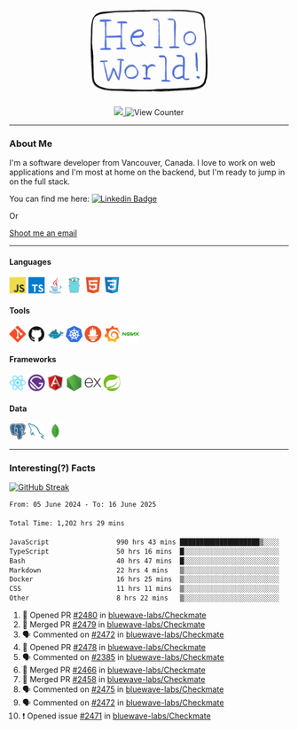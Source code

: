 <div align="center">
    <img src="./img/hello_world.webp" height="200px" width="">
    <div>
        <a href="https://www.linkedin.com/in/ajhollid">
            <img src="https://img.shields.io/badge/LinkedIn-blue"/>
        </a>
        <img src="https://komarev.com/ghpvc/?username=ajhollid&color=yellow" alt="View Counter">
    </div>
</div>

---

### About Me

I'm a software developer from Vancouver, Canada. I love to work on web applications and I'm most at home on the backend, but I'm ready to jump in on the full stack.

You can find me here: [![Linkedin Badge](https://img.shields.io/badge/-ajhollid-blue?style=flat&logo=Linkedin&logoColor=white)](https://www.linkedin.com/in/ajhollid)

Or

[Shoot me an email](mailto:ajhollid@gmail.com)

---

#### Languages

<div>
    <img src="./img/devicons/javascript-original.svg" width=30 height=30 alt="JavaScript">
    <img src="/img/devicons/typescript-original.svg" width=30 height=30 alt="TypeScript">
    <img src="./img/devicons/java-original.svg" width=30 height=30 alt="Java">
    <img src="./img/devicons/go-original.svg" width=30 height=30 alt="Golang">
    <img src="./img/devicons/html5-original.svg" width=30 height=30 alt="HTML 5">
    <img src="./img/devicons/css3-original.svg" width=30 height=30 alt="CSS 3">
</div>

#### Tools

<div>
    <img src="./img/devicons/git-original.svg" width=30 height=30 alt="Git">
    <img src="./img/devicons/github-original.svg" width=30 height=30 alt="Github">
    <img src="./img/devicons/docker-original.svg" width=30 
    height=30 alt="Docker">
    <img src="./img/devicons/kubernetes-original.svg" width=30 height=30 alt="K8">
    <img src="./img/devicons/prometheus-original.svg" width=30 height=30 alt="Prometheus">
    <img src="./img/devicons/grafana-original.svg" width=30 height=30 alt="Grafana">
    <img src="./img/devicons/nginx-original.svg" width=30 height=30 alt="Nginx">
</div>

#### Frameworks

<div>
    <img src="./img/devicons/react-original.svg" width=30 height=30 alt="React">
    <img src="./img/devicons/gatsby-original.svg" width=30 height=30 alt="Gatsby">
    <img src="./img/devicons/angularjs-original.svg" width=30 height=30 alt="AngularJS">
    <img src="./img/devicons/nodejs-original.svg" width=30 height=30 alt="NodeJS">
    <img src="./img/devicons/express-original.svg" width=30 height=30 alt="Express">
    <img src="./img/devicons/spring-original.svg" width=30 height=30 alt="Spring">
</div>

#### Data

<div>
    <img src="./img/devicons/postgresql-original.svg" width=30 height=30 alt="Postgresql">
    <img src="./img/devicons/mysql-original.svg" width=30 height=30 alt="Mysql">
    <img src="./img/devicons/mongodb-original.svg" width=30 height=30 alt="MongoDB">
</div>

---

### Interesting(?) Facts

[![GitHub Streak](http://github-readme-streak-stats.herokuapp.com?user=ajhollid)](https://git.io/streak-stats)

 <!--START_SECTION:waka-->

```txt
From: 05 June 2024 - To: 16 June 2025

Total Time: 1,202 hrs 29 mins

JavaScript                 990 hrs 43 mins ████████████████████▒░░░░   81.82 %
TypeScript                 50 hrs 16 mins  █░░░░░░░░░░░░░░░░░░░░░░░░   04.15 %
Bash                       40 hrs 47 mins  █░░░░░░░░░░░░░░░░░░░░░░░░   03.37 %
Markdown                   22 hrs 4 mins   ▒░░░░░░░░░░░░░░░░░░░░░░░░   01.82 %
Docker                     16 hrs 25 mins  ▒░░░░░░░░░░░░░░░░░░░░░░░░   01.36 %
CSS                        11 hrs 11 mins  ▒░░░░░░░░░░░░░░░░░░░░░░░░   00.92 %
Other                      8 hrs 22 mins   ▒░░░░░░░░░░░░░░░░░░░░░░░░   00.69 %
```

<!--END_SECTION:waka-->


<!--START_SECTION:activity-->
1. 💪 Opened PR [#2480](https://github.com/bluewave-labs/Checkmate/pull/2480) in [bluewave-labs/Checkmate](https://github.com/bluewave-labs/Checkmate)
2. 🎉 Merged PR [#2479](https://github.com/bluewave-labs/Checkmate/pull/2479) in [bluewave-labs/Checkmate](https://github.com/bluewave-labs/Checkmate)
3. 🗣 Commented on [#2472](https://github.com/bluewave-labs/Checkmate/issues/2472#issuecomment-2978783944) in [bluewave-labs/Checkmate](https://github.com/bluewave-labs/Checkmate)
4. 💪 Opened PR [#2478](https://github.com/bluewave-labs/Checkmate/pull/2478) in [bluewave-labs/Checkmate](https://github.com/bluewave-labs/Checkmate)
5. 🗣 Commented on [#2385](https://github.com/bluewave-labs/Checkmate/issues/2385#issuecomment-2978768280) in [bluewave-labs/Checkmate](https://github.com/bluewave-labs/Checkmate)
6. 🎉 Merged PR [#2466](https://github.com/bluewave-labs/Checkmate/pull/2466) in [bluewave-labs/Checkmate](https://github.com/bluewave-labs/Checkmate)
7. 🎉 Merged PR [#2458](https://github.com/bluewave-labs/Checkmate/pull/2458) in [bluewave-labs/Checkmate](https://github.com/bluewave-labs/Checkmate)
8. 🗣 Commented on [#2475](https://github.com/bluewave-labs/Checkmate/pull/2475#issuecomment-2978621042) in [bluewave-labs/Checkmate](https://github.com/bluewave-labs/Checkmate)
9. 🗣 Commented on [#2472](https://github.com/bluewave-labs/Checkmate/issues/2472#issuecomment-2978533725) in [bluewave-labs/Checkmate](https://github.com/bluewave-labs/Checkmate)
10. ❗ Opened issue [#2471](https://github.com/bluewave-labs/Checkmate/issues/2471) in [bluewave-labs/Checkmate](https://github.com/bluewave-labs/Checkmate)
<!--END_SECTION:activity-->
